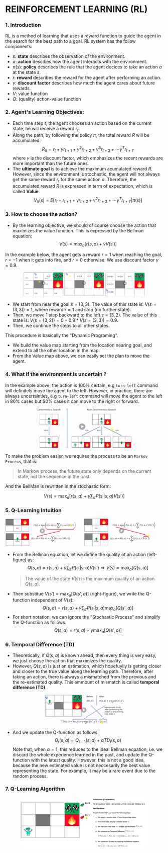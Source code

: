 # REINFORCEMENT LEARNING (RL)

### 1. Introduction
RL is a method of learning that uses a reward function to guide the agent in the search for the best path to a goal. 
RL system has the follow components:
+ $s$: **state** describes the observation of the environment. 
+ $a$: **action** descibes how the agent interacts with the environment.
+ $\pi(s)$: **policy** describes the rule that the agent decices to take an action $a$ at the state $s$.
+ $r$: **reward** describes the reward for the agent after performing an action.
+ $\gamma$: **discount factor** describes how much the agent cares about future rewards.
+ $V$: value function 
+ $Q$: (quality) action-value function

### 2. Agent's Learning Objectives: 
+ Each time step $t$, the agent chooses an action based on the current state, he will receive a reward $r_t$.
+ Along the path, by following the policy $\pi$, the total reward $R$ will be accumulated.
    $$R_{\pi} = r_t + \gamma r_{t+1} + \gamma^2 r_{t+2} + \gamma^3 r_{t+3} + \cdots \gamma^T r_{t+T}$$
  where $\gamma$ is the discount factor, which emphasizes the recent rewards are more important than the future ones.  
+ The **ultimate goal** is to achieve the maximum acumulated reward $R$. However, since the environment is stochastic, the agent will not always get the same reward $r_t$ for the same action $a$. Therefore, the accumulated reward $R$ is expressed in term of expectation, which is called **Value**.
    $$V_{\pi}(s) = E[r_t + r_{t+1} + \gamma r_{t+2} + \gamma^2 r_{t+3} + \cdots \gamma^T r_{t+T}|\pi(s)]$$

### 3. How to choose the action?
+  By the learning objective, we should of course choose the action that maximizes the value function. This is expressed by the Bellman equation:
    $$V(s) = \max_a[r(s,a) + \gamma V(s')]$$

In the example below, the agent gets a reward $r=1$ when reaching the goal, $r=-1$ when it gets into fire, and $r=0$ otherwise. We use discount factor $\gamma=0.9$. 
<p align="middle">
  <img src="Fig/F2a.png" width="25%" /> 
  <img src="Fig/F2b.png" width="25%" /> 
  <img src="Fig/F2c.png" width="25%" />
</p>

+ We start from near the goal $s=(3,3)$. The value of this state is: $V(s=(3,3)) = 1$, where reward $r=1$ and stop (no further state).
+ Then, we move 1 step backward to the left $s=(3,2)$. The value of this state is: $V(s=(3,2)) = 0 + 0.9*V(s=(3,3))=0.9$.
+ Then, we continue the steps to all other states. 

This procedure is basically the "Dynamic Programing".
+ We build the value map starting from the location nearing goal, and extend to all the other location in the map.
+ From the Value map above, we can easily set the plan to move the agent. 

### 4. What if the environment is uncertain ? 
In the example above, the action is 100% certain, e.g `turn-left` command will definitely move the agent to the left. However, in practice, there are always uncertainties, e.g `turn-left` command will move the agent to the left in 80% cases but $0% cases it can move to the right or forward.
<p align="middle">
  <img src="Fig/F3.png" width="60%" /> 
</p>

To make the problem easier, we requires the process to be an `Markov Process`, that is:

> In Markow process, the future state only depends on the current state, not the sequence in the past.

And the BellMan is rewritten in the stochastic form:

$$V(s) = \max_a[r(s,a) + \gamma \sum_{s'} P(s'|s,a) V(s')]$$

### 5. Q-Learning Intuition

<p align="middle">
  <img src="Fig/Bellman-1.png" align="left" width="45%" /> 
  <img src="Fig/Bellman-2.png" width="45%" /> 
</p>

+ From the Bellman equation, let we define the quality of an action (left-figure) as:
  $$Q(s,a) = r(s,a) + \gamma \sum_{s'} P(s'|s,a) V(s') \Rightarrow V(s) = \max_a[Q(s,a)]$$
  > The value of the state $V(s)$ is the maximum quality of an action $Q(s,a)$.
+ Then substitue $V(s') = \max_a[Q(s',a)]$ (right-figure), we write the Q-function  independent of $V(s)$: 
  $$Q(s,a) = r(s,a) + \gamma \sum_{s'} P(s'|s,a) \max_a[Q(s',a)]$$
+ For short notation, we can ignore the "Stochastic Process" and simplify the Q-function as follows.
  $$Q(s,a) = r(s,a) + \gamma \max_a[Q(s',a)]$$


### 6. Temporal Difference (TD)
+ Theoretically, if $Q(s,a)$ is known ahead, then every thing is very easy, we just choose the action that maximizes the quality.
+ However, $Q(s,a)$ is just an estimation, which hopefuylly is getting closer and closer to the true value along the learning path. Therefore, after taking an action, there is always a mismatched from the previous and the re-estimated quality. This ammount of mismatch is called **temporal difference (TD)**.
<p align="middle">
  <img src="Fig/TempDiff.png" width="50%" /> 
</p>

+ And we update the Q-function as follows:
  $$Q_t(s,a) = Q_{t-1}(s,a) + \alpha TD_t(s,a)$$
  Note that, when $\alpha=1$, this reduces to the ideal Bellman equation, i.e. we discard the whole experience learned in the past, and update the Q-function with the latest quality.  However, this is not a good idea, because the new estimated value is not neccesarily the best value representing the state. For example, it may be a rare event due to the random process.   


### 7. Q-Learning Algorithm
<p align="middle">
  <img src="Fig/Q-Learning.png" width="80%" /> 
</p>







    